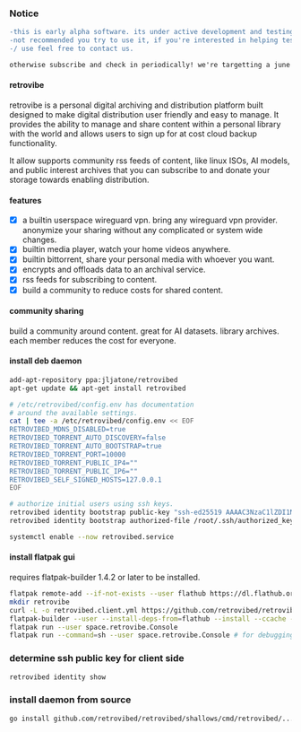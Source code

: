 ### Notice

```diff
-this is early alpha software. its under active development and testing
-not recommended you try to use it, if you're interested in helping test
-/ use feel free to contact us.

otherwise subscribe and check in periodically! we're targetting a june release.
```

#### retrovibe

retrovibe is a personal digital archiving and distribution platform built designed to make digital distribution
user friendly and easy to manage. It provides the ability to manage and share content within a personal library
with the world and allows users to sign up for at cost cloud backup functionality.

It allow supports community rss feeds of content, like linux ISOs, AI models, and public interest archives that you can subscribe
to and donate your storage towards enabling distribution.

#### features
- [x] a builtin userspace wireguard vpn. bring any wireguard vpn provider. anonymize your sharing without any complicated or system wide changes.
- [x] builtin media player, watch your home videos anywhere.
- [x] builtin bittorrent, share your personal media with whoever you want.
- [x] encrypts and offloads data to an archival service.
- [x] rss feeds for subscribing to content.
- [x] build a community to reduce costs for shared content.

#### community sharing

build a community around content. great for AI datasets. library archives. each member reduces the cost for everyone.


#### install deb daemon

```bash
add-apt-repository ppa:jljatone/retrovibed
apt-get update && apt-get install retrovibed

# /etc/retrovibed/config.env has documentation
# around the available settings.
cat | tee -a /etc/retrovibed/config.env << EOF
RETROVIBED_MDNS_DISABLED=true
RETROVIBED_TORRENT_AUTO_DISCOVERY=false
RETROVIBED_TORRENT_AUTO_BOOTSTRAP=true
RETROVIBED_TORRENT_PORT=10000
RETROVIBED_TORRENT_PUBLIC_IP4=""
RETROVIBED_TORRENT_PUBLIC_IP6=""
RETROVIBED_SELF_SIGNED_HOSTS=127.0.0.1
EOF

# authorize initial users using ssh keys.
retrovibed identity bootstrap public-key "ssh-ed25519 AAAAC3NzaC1lZDI1NTE5AAAAIBEdpDo/fUPKK7OUuZ4VM6JeBJmyZ882tQYPBN6nQwIk"
retrovibed identity bootstrap authorized-file /root/.ssh/authorized_keys

systemctl enable --now retrovibed.service
```

#### install flatpak gui

requires flatpak-builder 1.4.2 or later to be installed.

```bash
flatpak remote-add --if-not-exists --user flathub https://dl.flathub.org/repo/flathub.flatpakrepo
mkdir retrovibe
curl -L -o retrovibed.client.yml https://github.com/retrovibed/retrovibed/releases/latest/download/flatpak.client.yml
flatpak-builder --user --install-deps-from=flathub --install --ccache --force-clean retrovibe retrovibed.client.yml
flatpak run --user space.retrovibe.Console
flatpak run --command=sh --user space.retrovibe.Console # for debugging the runtime
```

### determine ssh public key for client side

```bash
retrovibed identity show
```

### install daemon from source

```bash
go install github.com/retrovibed/retrovibed/shallows/cmd/retrovibed/...
```
